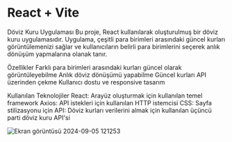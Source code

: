 # React + Vite


Döviz Kuru Uygulaması
Bu proje, React kullanılarak oluşturulmuş bir döviz kuru uygulamasıdır. Uygulama, çeşitli para birimleri arasındaki güncel kurları görüntülemenizi sağlar ve kullanıcıların belirli para birimlerini seçerek anlık dönüşüm yapmalarına olanak tanır.

Özellikler
Farklı para birimleri arasındaki kurları güncel olarak görüntüleyebilme
Anlık döviz dönüşümü yapabilme
Güncel kurları API üzerinden çekme
Kullanıcı dostu ve responsive tasarım



Kullanılan Teknolojiler
React: Arayüz oluşturmak için kullanılan temel framework
Axios: API istekleri için kullanılan HTTP istemcisi
CSS: Sayfa stilizasyonu için
API: Döviz kurları verilerini almak için kullanılan üçüncü parti döviz kuru API'si



![Ekran görüntüsü 2024-09-05 121253](https://github.com/user-attachments/assets/7bcc3d7a-be95-4c22-93d4-b0a243d392b9)


